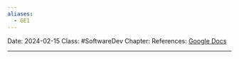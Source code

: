 ```yaml
---
aliases:
  - GE1
---
```

Date: 2024-02-15
Class: #SoftwareDev 
Chapter: 
References:  [Google Docs](https://docs.google.com/document/d/1ohH_OEQfcQ5GIwXT9jzC89Ly-7LNGsMh1K-3exFKQ-0/edit) [](https://docs.google.com/presentation/d/1OmNWTlTTP1GwsVFNjwI9xciQyt0_84sj3a5lnft0Zhk/edit#slide=id.p)

---

